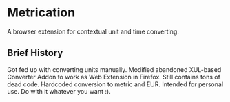 # Metrication
A browser extension for contextual unit and time converting.

## Brief History
Got fed up with converting units manually. Modified abandoned XUL-based Converter Addon to work as Web Extension in Firefox. Still contains tons of dead code. Hardcoded conversion to metric and EUR. Intended for personal use. Do with it whatever you want :).